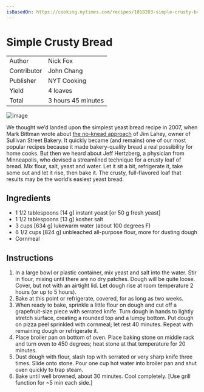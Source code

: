 ```yaml
---
isBasedOn: https://cooking.nytimes.com/recipes/1018203-simple-crusty-bread
---
```


# Simple Crusty Bread

| | |
| --- | --- |
| Author | Nick Fox |
| Contributor | John Chang |
| Publisher | NYT Cooking |
| Yield | 4 loaves |
| Total | 3 hours 45 minutes |

![image](https://static01.nyt.com/images/2017/08/08/insider/simple-crusty-bread/simple-crusty-bread-square640-v2.jpg)

We thought we’d landed upon the simplest yeast bread recipe in 2007, when Mark Bittman wrote about <a href=" https://cooking.nytimes.com/recipes/11376-no-knead-bread">the no-knead approach</a> of Jim Lahey, owner of Sullivan Street Bakery. It quickly became (and remains) one of our most popular recipes because it made bakery-quality bread a real possibility for home cooks. But then we heard about Jeff Hertzberg, a physician from Minneapolis, who devised a streamlined technique for a crusty loaf of bread. Mix flour, salt, yeast and water. Let it sit a bit, refrigerate it, take some out and let it rise, then bake it. The crusty, full-flavored loaf that results may be the world’s easiest yeast bread.

## Ingredients

* 1 1/2 tablespoons [14 g] instant yeast [or 50 g fresh yeast]
* 1 1/2 tablespoons [13 g] kosher salt
* 3 cups [634 g] lukewarm water (about 100 degrees F)
* 6 1/2 cups [824 g] unbleached all-purpose flour, more for dusting dough
* Cornmeal

## Instructions

1. In a large bowl or plastic container, mix yeast and salt into the water. Stir in flour, mixing until there are no dry patches. Dough will be quite loose. Cover, but not with an airtight lid. Let dough rise at room temperature 2 hours (or up to 5 hours).
1. Bake at this point or refrigerate, covered, for as long as two weeks.
1. When ready to bake, sprinkle a little flour on dough and cut off a grapefruit-size piece with serrated knife. Turn dough in hands to lightly stretch surface, creating a rounded top and a lumpy bottom. Put dough on pizza peel sprinkled with cornmeal; let rest 40 minutes. Repeat with remaining dough or refrigerate it.
1. Place broiler pan on bottom of oven. Place baking stone on middle rack and turn oven to 450 degrees; heat stone at that temperature for 20 minutes.
1. Dust dough with flour, slash top with serrated or very sharp knife three times. Slide onto stone. Pour one cup hot water into broiler pan and shut oven quickly to trap steam.
1. Bake until well browned, about 30 minutes. Cool completely. [Use grill function for ~5 min each side.]
